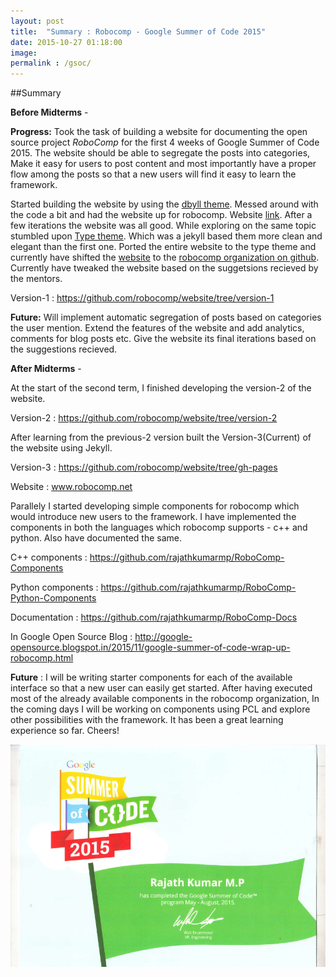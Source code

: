 ```yaml
---
layout: post
title:  "Summary : Robocomp - Google Summer of Code 2015"
date: 2015-10-27 01:18:00
image: 
permalink : /gsoc/
---
```


##Summary


<b>Before Midterms</b> -

**Progress:** Took the task of building a website for documenting the open source project _RoboComp_ for the first 4 weeks of Google Summer of Code 2015. The website should be able to segregate the posts into categories, Make it easy for users to post content and most importantly have a proper flow among the posts so that a new users will find it easy to learn the framework.

Started building the website by using the [dbyll theme](https://github.com/dbtek/dbyll). Messed around with the code a bit and had the website up for robocomp. Website [link](https://rajathkumar.github.io/robocomp). After a few iterations the website was all good. While exploring on the same topic stumbled upon [Type theme](https://rohanchandra.github.io/project/type/). Which was a jekyll based them more clean and elegant than the first one. Ported the entire website to the type theme and currently have shifted the [website](http://robocomp.github.io/website/) to the [robocomp organization on github](https://github.com/robocomp). Currently have tweaked the website based on the suggetsions recieved by the mentors.

Version-1 : https://github.com/robocomp/website/tree/version-1

**Future:** Will implement automatic segregation of posts based on categories the user mention. Extend the features of the website and add analytics, comments for blog posts etc. Give the website its final iterations based on the suggestions recieved.


<b>After Midterms</b> -


At the start of the second term, I finished developing the version-2 of the website.

Version-2 : https://github.com/robocomp/website/tree/version-2

After learning from the previous-2 version built the Version-3(Current) of the website using Jekyll.

Version-3 : https://github.com/robocomp/website/tree/gh-pages

Website : www.robocomp.net

Parallely I started developing simple components for robocomp which would introduce new users to the framework. I have implemented the components in both the languages which robocomp supports - c++ and python. Also have documented the same.

C++ components : https://github.com/rajathkumarmp/RoboComp-Components

Python components : https://github.com/rajathkumarmp/RoboComp-Python-Components

Documentation : https://github.com/rajathkumarmp/RoboComp-Docs

In Google Open Source Blog : http://google-opensource.blogspot.in/2015/11/google-summer-of-code-wrap-up-robocomp.html


**Future** : I will be writing starter components for each of the available interface so that a new user can easily get started. After having executed most of the already available components in the robocomp organization, In the coming days I will be working on components using PCL and explore other possibilities with the framework. It has been a great learning experience so far. Cheers!

![](/assets/Projects/3.jpg)
